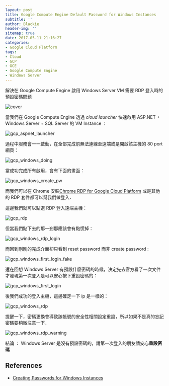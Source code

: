 ```yaml
---
layout: post
title: Google Compute Engine Default Password for Windows Instances
subtitle: ''
author: Blackie
header-img: ''
sitemap: true
date: 2017-05-11 21:16:27
categories:
- Google Cloud Platform
tags:
- Cloud
- GCP
- GCE
- Google Compute Engine
- Windows Server
---
```


解決在 Google Compute Engine 啟用 Windows Server VM 需要 RDP 登入時的預設密碼問題

<!-- More -->

![cover](cover.jpg)

當我們在 Google Compute Engine 透過 *cloud launcher* 快速啟用 ASP.NET + Windows Server + SQL Server 的 VM Instance ：

![gcp_aspnet_launcher](gcp_aspnet_launcher.png)

過程中服務會一一啟動，在全部完成前無法連線至遠端或是開啟該主機的 80 port 網頁：

![gcp_windows_doing](gcp_windows_doing.png)

當成功完成所有啟用，會有下面的畫面：

![gcp_windows_create_pw](gcp_windows_create_pw.png)

而我們可以在 Chrome 安裝[Chrome RDP for Google Cloud Platform](https://chrome.google.com/webstore/detail/chrome-rdp-for-google-clo/mpbbnannobiobpnfblimoapbephgifkm?utm_source=chrome-ntp-launcher) 或是其他的 RDP 套件都可以幫我們做登入．

這邊我們就可以點選 RDP 登入遠端主機：

![gcp_rdp](gcp_rdp.png)

但當我們點下去的那一剎那應該會有點慌掉：

![gcp_windows_rdp_login](gcp_windows_rdp_login.png)

而回到剛剛的完成介面卻只看到 reset password 而非 create password :

![gcp_windows_first_login_fake](gcp_windows_first_login_fake.png)

還在回想 Windows Server 有預設什麼密碼的時候，決定先去官方看了一次文件才發現第一次登入是可以安心按下重設密碼的：

![gcp_windows_first_login](gcp_windows_first_login.png)

後我們成功的登入主機，這邊確定一下 ip 是一樣的：

![gcp_windows_rdp](gcp_windows_rdp.png)

提醒一下，密碼更換會導致該帳號的安全性相關設定重設，所以如果不是真的忘記密碼要稍微注意一下．

![gcp_windows_rdp_warning](gcp_windows_rdp_warning.png)

結論 ： Windows Server 是沒有預設密碼的，請第一次登入的朋友請安心**重設密碼**

## References ##

- [Creating Passwords for Windows Instances](https://cloud.google.com/compute/docs/instances/windows/creating-passwords-for-windows-instances)